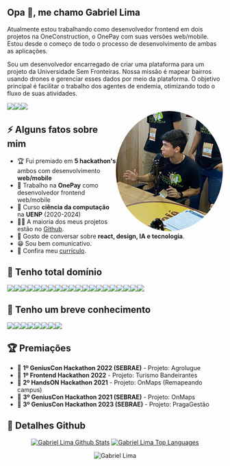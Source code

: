 <h2>Opa 👋, me chamo Gabriel Lima</h2>
<p>
  Atualmente estou trabalhando como desenvolvedor frontend em dois projetos na OneConstruction, o OnePay com suas versões web/mobile. Estou desde o começo de todo o processo de desenvolvimento de ambas as aplicações. 
</p>
<p>
  Sou um desenvolvedor encarregado de criar uma plataforma para um projeto da Universidade Sem Fronteiras. Nossa missão é mapear bairros usando drones e gerenciar esses dados por meio da plataforma. O objetivo principal é facilitar o trabalho dos agentes de endemia, otimizando todo o fluxo de suas atividades.
</p>
<div style="display: flex">
  <a href="https://www.linkedin.com/in/gabriel-lima-5263681aa/" target="_blank">
    <img src="https://img.shields.io/badge/LinkedIn-0077B5?style=for-the-badge&logo=linkedin&logoColor=white" />
  </a>
   <a href="mailto:gabriellimamoraes@gmail.com" target="_blank">
    <img src="https://img.shields.io/badge/Gmail-D14836?style=for-the-badge&logo=gmail&logoColor=white" />
  </a>
  <a href="https://instagram.com/gabriel._liima/" target="_blank">
    <img src="https://img.shields.io/badge/Instagram-E4405F?style=for-the-badge&logo=instagram&logoColor=white" />
  </a>
</div>
<img align="right" src="https://github.com/Gabriellimmaa/Gabriellimmaa/blob/main/assets/foto3.jpeg" style="border-radius: 50%;width: 250px;height: auto" />
<h2>⚡️ Alguns fatos sobre mim</h2>
<ul>
<li>🏆 Fui premiado em <strong>5 hackathon's</strong> ambos com desenvolvimento <strong>web/mobile</strong></li>
<li>🔭 Trabalho na <strong>OnePay</strong> como desenvolvedor frontend web/mobile</li>
<li>🧐 Curso <strong>ciência da computação</strong> na <strong>UENP</strong> (2020-2024)</li>
<li>👨‍💻 A maioria dos meus projetos estão no <a href="https://github.com/Gabriellimmaa">Github</a>.</li>
<!-- <li>📝 Tenho um <a href="https://gabriellimaportfolio.vercel.app" target="_blank">site portfólio </a>.</li> -->
<li>💬 Gosto de conversar sobre <strong>react, design, IA e tecnologia</strong>.</li>
<li>😁 Sou bem comunicativo.</li>
<li>📙 Confira meu <a href="https://github.com/Gabriellimmaa/Gabriellimmaa/blob/main/assets/resume.pdf" target="_blank">currículo</a>.</li>
</ul>
<h2>🚀 Tenho total domínio</h2>
<div style="display: flex">
  <img src="https://img.shields.io/badge/React-20232A?style=for-the-badge&logo=react&logoColor=61DAFB" />
  <img src="https://img.shields.io/badge/React_Native-20232A?style=for-the-badge&logo=react&logoColor=61DAFB" />
  <img src="https://img.shields.io/badge/-React%20Query-FF4154?style=for-the-badge&logo=react%20query&logoColor=white" />
  <img src="https://img.shields.io/badge/React%20Hook%20Form-%23EC5990.svg?style=for-the-badge&logo=reacthookform&logoColor=white" />
  <img src="https://img.shields.io/badge/React_Router-CA4245?style=for-the-badge&logo=react-router&logoColor=white" />
  <img src="https://img.shields.io/badge/JavaScript-323330?style=for-the-badge&logo=javascript&logoColor=F7DF1E" />
  <img src="https://img.shields.io/badge/HTML5-E34F26?style=for-the-badge&logo=html5&logoColor=white" />
  <img src="https://img.shields.io/badge/CSS3-1572B6?style=for-the-badge&logo=css3&logoColor=white" />
  <img src="https://img.shields.io/badge/Sass-CC6699?style=for-the-badge&logo=sass&logoColor=white" />
  <img src="https://img.shields.io/badge/TypeScript-007ACC?style=for-the-badge&logo=typescript&logoColor=white" />
  <img src="https://img.shields.io/badge/Material%20UI-007FFF?style=for-the-badge&logo=mui&logoColor=white" />
  <img src="https://img.shields.io/badge/Tailwind_CSS-38B2AC?style=for-the-badge&logo=tailwind-css&logoColor=white" />
  <img src="https://img.shields.io/badge/Bootstrap-563D7C?style=for-the-badge&logo=bootstrap&logoColor=white"/>
  <img src="https://img.shields.io/badge/styled--components-DB7093?style=for-the-badge&logo=styled-components&logoColor=white" />
  <img src="https://img.shields.io/badge/Vite-B73BFE?style=for-the-badge&logo=vite&logoColor=FFD62E" />
  <img src="https://img.shields.io/badge/GIT-E44C30?style=for-the-badge&logo=git&logoColor=white" />
  <img src="https://img.shields.io/badge/GitHub-100000?style=for-the-badge&logo=github&logoColor=white" />
  <img src="https://img.shields.io/badge/Node.js-339933?style=for-the-badge&logo=nodedotjs&logoColor=white" />
  <img src="https://img.shields.io/badge/Jest-C21325?style=for-the-badge&logo=jest&logoColor=white" />
  <img src="https://img.shields.io/badge/Express.js-404D59?style=for-the-badge" />
</div>
<h2>🚀 Tenho um breve conhecimento</h2>
<div style="display: flex">
  <img src="https://img.shields.io/badge/next.js-000000?style=for-the-badge&logo=nextdotjs&logoColor=white" />
  <img src="https://img.shields.io/badge/Python-3776AB?style=for-the-badge&logo=python&logoColor=white" />
  <img src="https://img.shields.io/badge/PHP-777BB4?style=for-the-badge&logo=php&logoColor=white" />
  <img src="https://img.shields.io/badge/MongoDB-4EA94B?style=for-the-badge&logo=mongodb&logoColor=white" />
  <img src="https://img.shields.io/badge/SQLite-07405E?style=for-the-badge&logo=sqlite&logoColor=white" />
  <img src="https://img.shields.io/badge/Firebase-F29D0C?style=for-the-badge&logo=firebase&logoColor=white" />
  <img src="https://img.shields.io/badge/PostgreSQL-316192?style=for-the-badge&logo=postgresql&logoColor=white" />  
  <img src="https://img.shields.io/badge/Leaflet-199900?style=for-the-badge&logo=Leaflet&logoColor=white" />
</div>
<h2>🏆 Premiações</h2>
<ul>
<li>🥇  <strong>1º GeniusCon Hackathon 2022 (SEBRAE)</strong> - Projeto: Agrolugue</li>
<li>🥇  <strong>1º Frontend Hackathon 2022</strong> - Projeto: Turismo Bandeirantes</li>
<li>🥈  <strong>2º HandsON Hackathon 2021</strong> - Projeto: OnMaps (Remapeando campus)</li>
<li>🥉  <strong>3º GeniusCon Hackathon 2021 (SEBRAE)</strong> - Projeto: OnMaps</li>
<li>🥉  <strong>3º GeniusCon Hackathon 2023 (SEBRAE)</strong> - Projeto: PragaGestão</li>
</ul>
<h2>🔎 Detalhes Github</h2>
  <div align="center">
    <a href="#"><img alt="Gabriel Lima Github Stats" src="https://github-readme-stats.vercel.app/api?username=Gabriellimmaa&show_icons=true&include_all_commits=true&count_private=true&theme=react&hide_border=true&bg_color=0D1117&title_color=5ce1e6&icon_color=5ce1e6" height="200"/></a>
    <a href="#"><img alt="Gabriel Lima Top Languages" src="https://github-readme-stats.vercel.app/api/top-langs/?username=Gabriellimmaa&langs_count=10&layout=compact&theme=react&hide_border=true&bg_color=0D1117&title_color=5ce1e6&icon_color=5ce1e6" height="200"/></a>
   <p align="center"> <img src="https://komarev.com/ghpvc/?username=Gabriellimmaa&label=Profile%20views&color=0e75b6&style=flat" alt="Gabriel Lima" /> </p>
    <br/>
  </div>
